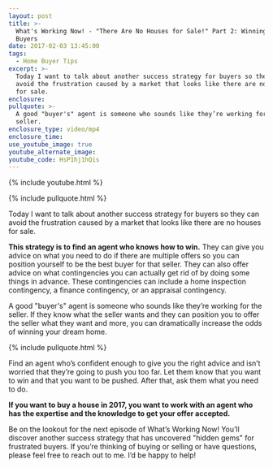 ```yaml
---
layout: post
title: >-
  What's Working Now! - "There Are No Houses for Sale!" Part 2: Winning Tip for
  Buyers
date: 2017-02-03 13:45:00
tags:
  - Home Buyer Tips
excerpt: >-
  Today I want to talk about another success strategy for buyers so they can
  avoid the frustration caused by a market that looks like there are no houses
  for sale.
enclosure:
pullquote: >-
  A good "buyer's" agent is someone who sounds like they’re working for the
  seller.
enclosure_type: video/mp4
enclosure_time:
use_youtube_image: true
youtube_alternate_image:
youtube_code: HsP1hj1hQis
---
```



{% include youtube.html %}

{% include pullquote.html %}

Today I want to talk about another success strategy for buyers so they can avoid the frustration caused by a market that looks like there are no houses for sale.

**This strategy is to find an agent who knows how to win.** They can give you advice on what you need to do if there are multiple offers so you can position yourself to be the best buyer for that seller. They can also offer advice on what contingencies you can actually get rid of by doing some things in advance. These contingencies can include a home inspection contingency, a finance contingency, or an appraisal contingency.

A good "buyer's" agent is someone who sounds like they’re working for the seller. If they know what the seller wants and they can position you to offer the seller what they want and more, you can dramatically increase the odds of winning your dream home.

{% include pullquote.html %}

Find an agent who’s confident enough to give you the right advice and isn’t worried that they’re going to push you too far. Let them know that you want to win and that you want to be pushed. After that, ask them what you need to do.

**If you want to buy a house in 2017, you want to work with an agent who has the expertise and the knowledge to get your offer accepted.**

Be on the lookout for the next episode of What’s Working Now! You’ll discover another success strategy that has uncovered "hidden gems" for frustrated buyers. If you’re thinking of buying or selling or have questions, please feel free to reach out to me. I’d be happy to help!